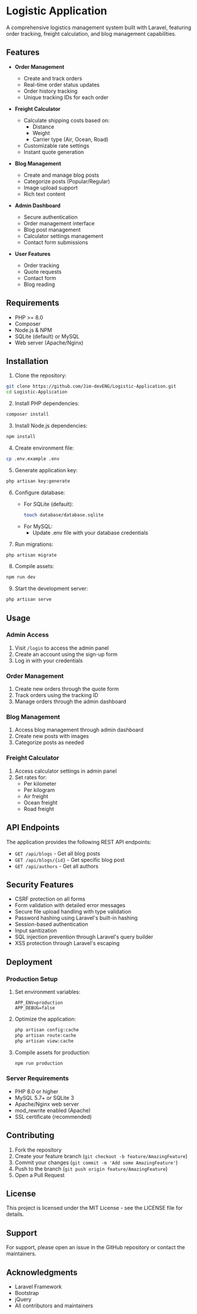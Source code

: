 # Logistic Application

A comprehensive logistics management system built with Laravel, featuring order tracking, freight calculation, and blog management capabilities.

## Features

-   **Order Management**

    -   Create and track orders
    -   Real-time order status updates
    -   Order history tracking
    -   Unique tracking IDs for each order

-   **Freight Calculator**

    -   Calculate shipping costs based on:
        -   Distance
        -   Weight
        -   Carrier type (Air, Ocean, Road)
    -   Customizable rate settings
    -   Instant quote generation

-   **Blog Management**

    -   Create and manage blog posts
    -   Categorize posts (Popular/Regular)
    -   Image upload support
    -   Rich text content

-   **Admin Dashboard**

    -   Secure authentication
    -   Order management interface
    -   Blog post management
    -   Calculator settings management
    -   Contact form submissions

-   **User Features**
    -   Order tracking
    -   Quote requests
    -   Contact form
    -   Blog reading

## Requirements

-   PHP >= 8.0
-   Composer
-   Node.js & NPM
-   SQLite (default) or MySQL
-   Web server (Apache/Nginx)

## Installation

1. Clone the repository:

```bash
git clone https://github.com/Jim-devENG/Logistic-Application.git
cd Logistic-Application
```

2. Install PHP dependencies:

```bash
composer install
```

3. Install Node.js dependencies:

```bash
npm install
```

4. Create environment file:

```bash
cp .env.example .env
```

5. Generate application key:

```bash
php artisan key:generate
```

6. Configure database:

    - For SQLite (default):
        ```bash
        touch database/database.sqlite
        ```
    - For MySQL:
        - Update .env file with your database credentials

7. Run migrations:

```bash
php artisan migrate
```

8. Compile assets:

```bash
npm run dev
```

9. Start the development server:

```bash
php artisan serve
```

## Usage

### Admin Access

1. Visit `/login` to access the admin panel
2. Create an account using the sign-up form
3. Log in with your credentials

### Order Management

1. Create new orders through the quote form
2. Track orders using the tracking ID
3. Manage orders through the admin dashboard

### Blog Management

1. Access blog management through admin dashboard
2. Create new posts with images
3. Categorize posts as needed

### Freight Calculator

1. Access calculator settings in admin panel
2. Set rates for:
    - Per kilometer
    - Per kilogram
    - Air freight
    - Ocean freight
    - Road freight

## API Endpoints

The application provides the following REST API endpoints:

-   `GET /api/blogs` - Get all blog posts
-   `GET /api/blogs/{id}` - Get specific blog post
-   `GET /api/authors` - Get all authors

## Security Features

-   CSRF protection on all forms
-   Form validation with detailed error messages
-   Secure file upload handling with type validation
-   Password hashing using Laravel's built-in hashing
-   Session-based authentication
-   Input sanitization
-   SQL injection prevention through Laravel's query builder
-   XSS protection through Laravel's escaping

## Deployment

### Production Setup

1. Set environment variables:

    ```
    APP_ENV=production
    APP_DEBUG=false
    ```

2. Optimize the application:

    ```bash
    php artisan config:cache
    php artisan route:cache
    php artisan view:cache
    ```

3. Compile assets for production:
    ```bash
    npm run production
    ```

### Server Requirements

-   PHP 8.0 or higher
-   MySQL 5.7+ or SQLite 3
-   Apache/Nginx web server
-   mod_rewrite enabled (Apache)
-   SSL certificate (recommended)

## Contributing

1. Fork the repository
2. Create your feature branch (`git checkout -b feature/AmazingFeature`)
3. Commit your changes (`git commit -m 'Add some AmazingFeature'`)
4. Push to the branch (`git push origin feature/AmazingFeature`)
5. Open a Pull Request

## License

This project is licensed under the MIT License - see the LICENSE file for details.

## Support

For support, please open an issue in the GitHub repository or contact the maintainers.

## Acknowledgments

-   Laravel Framework
-   Bootstrap
-   jQuery
-   All contributors and maintainers
